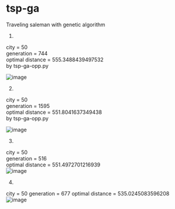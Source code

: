 # tsp-ga
Traveling saleman with genetic algorithm

1.  
  city = 50  
  generation = 744  
  optimal distance = 555.3488439497532  
  by tsp-ga-opp.py  


  ![image](https://github.com/wildlywasp/tsp-ga/blob/master/figure/city50.555.3488439497532.png)

2.  
  city = 50  
  generation = 1595  
  optimal distance = 551.8041637349438  
  by tsp-ga-opp.py  
  
  
  ![image](https://github.com/wildlywasp/tsp-ga/blob/master/figure/city50.551.8041637349438.png)
  
  
  3.
  city = 50  
  generation = 516  
  optimal distance = 551.4972701216939  
  ![image](https://github.com/wildlywasp/tsp-ga/blob/master/figure/city50.551.4972701216939.png)
  
  
  4.  
  city = 50
  generation = 677
  optimal distance = 535.0245083596208  
  ![image](https://github.com/wildlywasp/tsp-ga/blob/master/figure/city50.551.4972701216939.png)
